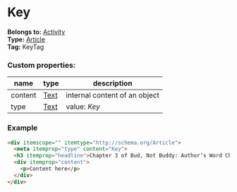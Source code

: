 # Key

**Belongs to:** [Activity](../activity.md)  
**Type:** [Article](http://schema.org/Article)  
**Tag:** KeyTag
 
### Custom properties:

|name|type|description|
|----|----|-----------|
|content|[Text](http://schema.org/Text)|internal content of an object|
|type|[Text](http://schema.org/Text)|value: _Key_|

### Example

```html
<div itemscope="" itemtype="http://schema.org/Article">
  <meta itemprop="type" content="Key">
  <h3 itemprop="headline">Chapter 3 of Bud, Not Buddy: Author’s Word Choice, Meaning, and Tone graphic organizer</h3>
  <div itemprop="content">
    <p>Content here</p>
  </div>
</div>
```
